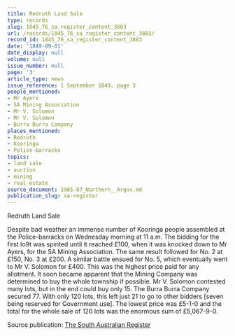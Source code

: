 ```yaml
---
title: Redruth Land Sale
type: records
slug: 1845_76_sa_register_content_3883
url: /records/1845_76_sa_register_content_3883/
record_id: 1845_76_sa_register_content_3883
date: '1849-09-01'
date_display: null
volume: null
issue_number: null
page: '3'
article_type: news
issue_reference: 1 September 1849, page 3
people_mentioned:
- Mr Ayers
- SA Mining Association
- Mr V. Solomon
- Mr V. Solomon
- Burra Burra Company
places_mentioned:
- Redruth
- Kooringa
- Police-barracks
topics:
- land sale
- auction
- mining
- real estate
source_document: 1985-87_Northern__Argus.md
publication_slug: sa-register
---
```


Redruth Land Sale

Despite bad weather an immense number of Kooringa people assembled at the Police-barracks on Wednesday morning at 11 a.m.  The bidding for the first lo9t was spirited until it reached £100, when it was knocked down to Mr Ayers, for the SA Mining Association.  The same result followed for No. 2 at £150, No. 3 at £200.  A similar battle ensued for No. 5, which eventually went to Mr V. Solomon for £400.  This was the highest price paid for any allotment.  It soon became apparent that the Mining Company was determined to buy the whole township if possible.  Mr V. Solomon contested many lots, but in the end could buy only 15.  The Burra Burra Company secured 77.  With only 120 lots, this left just 21 to go to other bidders [seven being reserved for Government use].  The lowest price was £5-1-0 and the total for the whole sale of 120 lots was the enormous sum of £5,067-9-0.

Source publication: [The South Australian Register](/publications/sa-register/)
